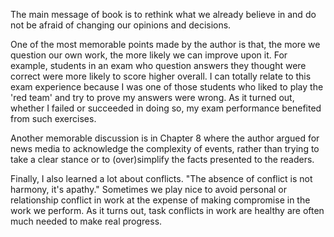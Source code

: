 The main message of book is to rethink what we already believe in and do not be afraid of changing our opinions and decisions.

One of the most memorable points made by the author is that, the more we question our own work, the more likely we can improve upon it.
For example, students in an exam who question answers they thought were correct were more likely to score higher overall. 
I can totally relate to this exam experience because I was one of those students who liked to play the 'red team' and try to prove my answers were wrong.
As it turned out, whether I failed or succeeded in doing so, my exam performance benefited from such exercises.

Another memorable discussion is in Chapter 8 where the author argued for news media to acknowledge the complexity of events, rather than trying to take a clear stance or to (over)simplify the facts presented to the readers.

Finally, I also learned a lot about conflicts. "The absence of conflict is not harmony, it's apathy." Sometimes we play nice to avoid personal or relationship conflict in work at the expense of making compromise in the work we perform. As it turns out, task conflicts in work are healthy are often much needed to make real progress.